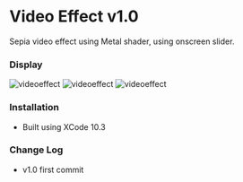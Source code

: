 # Video Effect v1.0

Sepia video effect using Metal shader, using onscreen slider.

### Display

![videoeffect](http://www.tonymonckton.co.uk/github/video1.jpg)
![videoeffect](http://www.tonymonckton.co.uk/github/video2.jpg)
![videoeffect](http://www.tonymonckton.co.uk/github/video3.jpg)

### Installation

* Built using XCode 10.3

### Change Log
* v1.0 first commit
